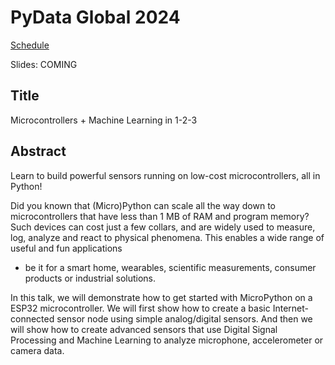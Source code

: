 
# PyData Global 2024

[Schedule](https://global2024.pydata.org/cfp/talk/EEFXBK/)

Slides: COMING

## Title
Microcontrollers + Machine Learning in 1-2-3

## Abstract
Learn to build powerful sensors running on low-cost microcontrollers, all in Python!

Did you known that (Micro)Python can scale all the way down to microcontrollers
that have less than 1 MB of RAM and program memory?
Such devices can cost just a few collars, and are widely used to measure, log, analyze and react to physical phenomena.
This enables a wide range of useful and fun applications
- be it for a smart home, wearables, scientific measurements, consumer products or industrial solutions.

In this talk, we will demonstrate how to get started with MicroPython on a ESP32 microcontroller.
We will first show how to create a basic Internet-connected sensor node using simple analog/digital sensors.
And then we will show how to create advanced sensors that use
Digital Signal Processing and Machine Learning to analyze microphone, accelerometer or camera data.


